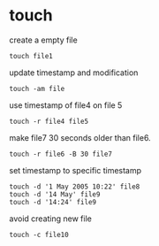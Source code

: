 # touch

create a empty file

    touch file1

update timestamp and modification

    touch -am file

use timestamp of file4 on file 5

    touch -r file4 file5

make file7 30 seconds older than file6.

    touch -r file6 -B 30 file7

set timestamp to specific timestamp

    touch -d '1 May 2005 10:22' file8
    touch -d '14 May' file9
    touch -d '14:24' file9

avoid creating new file

    touch -c file10

